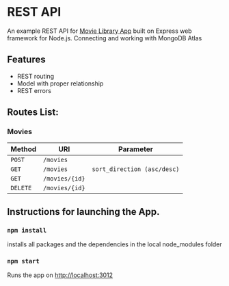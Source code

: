 # REST API
An example REST API for [Movie Library App](https://github.com/hulivets/movies-library) built on Express web framework for Node.js. Connecting and working with MongoDB Atlas

## Features

- REST routing
- Model with proper relationship
- REST errors

## Routes List:

### Movies

| Method     | URI                              | Parameter
|----------- |----------------------------------|---------------------------
| `POST`     | `/movies`                        |
| `GET`      | `/movies`                        | `sort_direction (asc/desc)`
| `GET`      | `/movies/{id}`                   |
| `DELETE`   | `/movies/{id}`                   |

## Instructions for launching the App.

### `npm install`

installs all packages and the dependencies in the local node_modules folder

### `npm start`

Runs the app on [http://localhost:3012](http://localhost:3012)
